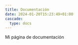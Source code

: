 ```yaml
---
title: Documentación
date: 2024-01-20T15:23:49+01:00
cascade:
  type: docs
---
```


Mi página de documentación